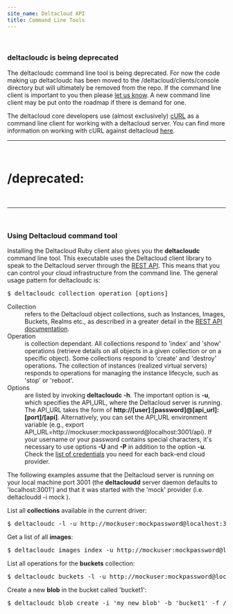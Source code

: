 ```yaml
---
site_name: Deltacloud API
title: Command Line Tools
---
```


<br/>


<h3 id="command">deltacloudc is being deprecated</h3>

The deltacloudc command line tool is being deprecated. For now the code making up deltacloudc has been moved to the /deltacloud/clients/console directory but will ultimately be removed from the repo. If the command line client is important to you then please <a href="/contact.html">let us know</a>. A new command line client may be put onto the roadmap if there is demand for one.

The deltacloud core developers use (almost exclusively) <a href="http://curl.haxx.se/">cURL</a> as a command line client for working with a deltacloud server. You can find more information on working with cURL against deltacloud <a href="/curl-examples.html">here</a>.

<hr/>
<br/>
<h1> /deprecated: </h1>
<br/>
<hr/>
<br/>

<h3 id="command">Using Deltacloud command tool</h3>

<p>Installing the Deltacloud Ruby client also gives you the <strong>deltacloudc</strong> command line tool. This executable uses the Deltacloud client library to speak to the Deltacloud server through the <a href="/rest-api.html">REST API</a>. This means that you can control your cloud infrastructure from the command line. The general usage pattern for deltacloudc is:<p>

<pre>$ deltacloudc collection operation [options]</pre>

<dl>
  <dt>Collection</dt>
  <dd>
  refers to the Deltacloud object collections, such as Instances, Images, Buckets, Realms etc., as described in a greater detail in the <a href="/rest-api.html">REST API documentation</a>.
  </dd>
  <dt>Operation</dt>
  <dd>
  is collection dependant. All collections respond to 'index' and 'show' operations (retrieve details on all objects in a given collection or on a specific object). Some collections respond to 'create' and 'destroy' operations. The collection of instances (realized virtual servers) responds to operations for managing the instance lifecycle, such as 'stop' or 'reboot'.
  </dd>
  <dt>Options</dt>
  <dd>
  are listed by invoking <strong>deltacloudc -h</strong>. The important option is <strong>-u</strong>, which specifies the API_URL, where the Deltacloud server is running. The API_URL takes the form of <strong>http://[user]:[password]@[api_url]:[port]/[api]</strong>. Alternatively, you can set the API_URL environment variable (e.g., export API_URL=http://mockuser:mockpassword@localhost:3001/api). If your username or your password contains special characters, it's necessary to use options <strong>-U</strong> and <strong>-P</strong> in addition to the option <strong>-u</strong>. Check the <a href="/supported-providers.html#credentials"> list of credentials</a> you need for each back-end cloud provider.
  </dd>
</dl>

<p>
The following examples assume that the Deltacloud server is running on your local machine port 3001 (the <strong>deltacloudd</strong> server daemon defaults to 'localhost:3001') and that it was started with the 'mock' provider (i.e. deltacloudd -i mock ).</p>

<p> List all <strong>collections</strong> available in the current driver:</p>

<pre>$ deltacloudc -l -u http://mockuser:mockpassword@localhost:3001/api</pre>

<p>Get a list of all <strong>images</strong>:</p>

<pre>$ deltacloudc images index -u http://mockuser:mockpassword@localhost:3001/api</pre>

<p>List all operations for the <strong>buckets</strong> collection:</p>

<pre>$ deltacloudc buckets -l -u http://mockuser:mockpassword@localhost:3001/api</pre>

<p>Create a new <strong>blob</strong> in the bucket called 'bucket1':</p>

<pre>$ deltacloudc blob create -i 'my_new_blob' -b 'bucket1' -f /home/marios/file.txt</pre>

